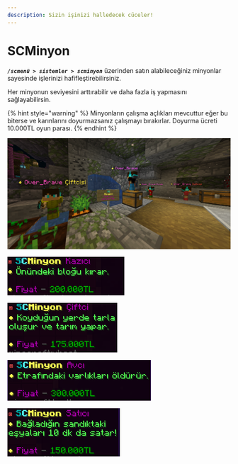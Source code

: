 ```yaml
---
description: Sizin işinizi halledecek cüceler!
---
```


# SCMinyon

_**`/scmenü > sistemler > scminyon`**_ üzerinden satın alabileceğiniz minyonlar sayesinde işlerinizi hafifleştirebilirsiniz.&#x20;

Her minyonun seviyesini arttırabilir ve daha fazla iş yapmasını sağlayabilirsin.

{% hint style="warning" %}
Minyonların çalışma açlıkları mevcuttur eğer bu biterse ve karınlarını doyurmazsanız çalışmayı bırakırlar. Doyurma ücreti 10.000TL oyun parası.
{% endhint %}

![](<../../../.gitbook/assets/image (122).png>)

![Seviye 1'de kırdığı blokları ısıtır, Seviye 2'de 2 blok önünde blokları kırabilir. ](<../../../.gitbook/assets/image (49).png>)

![Seviye 1'de 4x4x4, Seviye 2'de 6x6x6 alanı hasat edebilir.](<../../../.gitbook/assets/image (136).png>)

![Seviye 1'de 3x3x3 ve ganimet 1, Seviye 2'de 4x4x4 alana vurur ve ganimet 2 aktif olur.](<../../../.gitbook/assets/image (144).png>)

![Seviye 1'de ürünleri 0.75 fiyatına, Seviye 2'de ürünleri gerçek fiyatına satar.](<../../../.gitbook/assets/image (108).png>)
